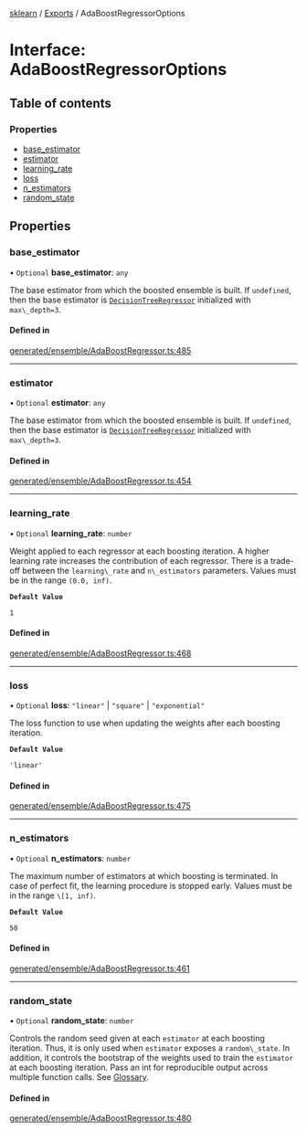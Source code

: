 [sklearn](../readme.md) / [Exports](../modules.md) / AdaBoostRegressorOptions

# Interface: AdaBoostRegressorOptions

## Table of contents

### Properties

- [base\_estimator](AdaBoostRegressorOptions.md#base_estimator)
- [estimator](AdaBoostRegressorOptions.md#estimator)
- [learning\_rate](AdaBoostRegressorOptions.md#learning_rate)
- [loss](AdaBoostRegressorOptions.md#loss)
- [n\_estimators](AdaBoostRegressorOptions.md#n_estimators)
- [random\_state](AdaBoostRegressorOptions.md#random_state)

## Properties

### base\_estimator

• `Optional` **base\_estimator**: `any`

The base estimator from which the boosted ensemble is built. If `undefined`, then the base estimator is [`DecisionTreeRegressor`](sklearn.tree.DecisionTreeRegressor.html#sklearn.tree.DecisionTreeRegressor "sklearn.tree.DecisionTreeRegressor") initialized with `max\_depth=3`.

#### Defined in

[generated/ensemble/AdaBoostRegressor.ts:485](https://github.com/transitive-bullshit/scikit-learn-ts/blob/367336a/packages/sklearn/src/generated/ensemble/AdaBoostRegressor.ts#L485)

___

### estimator

• `Optional` **estimator**: `any`

The base estimator from which the boosted ensemble is built. If `undefined`, then the base estimator is [`DecisionTreeRegressor`](sklearn.tree.DecisionTreeRegressor.html#sklearn.tree.DecisionTreeRegressor "sklearn.tree.DecisionTreeRegressor") initialized with `max\_depth=3`.

#### Defined in

[generated/ensemble/AdaBoostRegressor.ts:454](https://github.com/transitive-bullshit/scikit-learn-ts/blob/367336a/packages/sklearn/src/generated/ensemble/AdaBoostRegressor.ts#L454)

___

### learning\_rate

• `Optional` **learning\_rate**: `number`

Weight applied to each regressor at each boosting iteration. A higher learning rate increases the contribution of each regressor. There is a trade-off between the `learning\_rate` and `n\_estimators` parameters. Values must be in the range `(0.0, inf)`.

**`Default Value`**

`1`

#### Defined in

[generated/ensemble/AdaBoostRegressor.ts:468](https://github.com/transitive-bullshit/scikit-learn-ts/blob/367336a/packages/sklearn/src/generated/ensemble/AdaBoostRegressor.ts#L468)

___

### loss

• `Optional` **loss**: ``"linear"`` \| ``"square"`` \| ``"exponential"``

The loss function to use when updating the weights after each boosting iteration.

**`Default Value`**

`'linear'`

#### Defined in

[generated/ensemble/AdaBoostRegressor.ts:475](https://github.com/transitive-bullshit/scikit-learn-ts/blob/367336a/packages/sklearn/src/generated/ensemble/AdaBoostRegressor.ts#L475)

___

### n\_estimators

• `Optional` **n\_estimators**: `number`

The maximum number of estimators at which boosting is terminated. In case of perfect fit, the learning procedure is stopped early. Values must be in the range `\[1, inf)`.

**`Default Value`**

`50`

#### Defined in

[generated/ensemble/AdaBoostRegressor.ts:461](https://github.com/transitive-bullshit/scikit-learn-ts/blob/367336a/packages/sklearn/src/generated/ensemble/AdaBoostRegressor.ts#L461)

___

### random\_state

• `Optional` **random\_state**: `number`

Controls the random seed given at each `estimator` at each boosting iteration. Thus, it is only used when `estimator` exposes a `random\_state`. In addition, it controls the bootstrap of the weights used to train the `estimator` at each boosting iteration. Pass an int for reproducible output across multiple function calls. See [Glossary](../../glossary.html#term-random_state).

#### Defined in

[generated/ensemble/AdaBoostRegressor.ts:480](https://github.com/transitive-bullshit/scikit-learn-ts/blob/367336a/packages/sklearn/src/generated/ensemble/AdaBoostRegressor.ts#L480)
